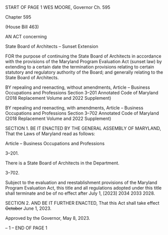 START OF PAGE 1
WES MOORE, Governor Ch. 595

Chapter 595

(House Bill 463)

AN ACT concerning

State Board of Architects – Sunset Extension

FOR the purpose of continuing the State Board of Architects in accordance with the
provisions of the Maryland Program Evaluation Act (sunset law) by extending to a
certain date the termination provisions relating to certain statutory and regulatory
authority of the Board; and generally relating to the State Board of Architects.

BY repealing and reenacting, without amendments,
Article – Business Occupations and Professions
Section 3–201
Annotated Code of Maryland
(2018 Replacement Volume and 2022 Supplement)

BY repealing and reenacting, with amendments,
Article – Business Occupations and Professions
Section 3–702
Annotated Code of Maryland
(2018 Replacement Volume and 2022 Supplement)

SECTION 1. BE IT ENACTED BY THE GENERAL ASSEMBLY OF MARYLAND,
That the Laws of Maryland read as follows:

Article – Business Occupations and Professions

3–201.

There is a State Board of Architects in the Department.

3–702.

Subject to the evaluation and reestablishment provisions of the Maryland Program
Evaluation Act, this title and all regulations adopted under this title shall terminate and
be of no effect after July 1, [2023] 2034 2033 2028.

SECTION 2. AND BE IT FURTHER ENACTED, That this Act shall take effect
~~October~~ June 1, 2023.

Approved by the Governor, May 8, 2023.

– 1 –
END OF PAGE 1